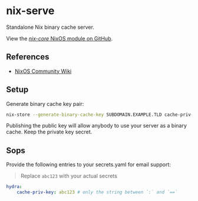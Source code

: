 # nix-serve

Standalone Nix binary cache server.

View the [*nix-core* NixOS module on GitHub](https://github.com/sid115/nix-core/tree/master/modules/nixos/nix-serve).

## References

- [NixOS Community Wiki](https://nixos.wiki/wiki/Binary_Cache)

## Setup

Generate binary cache key pair:

```bash
nix-store --generate-binary-cache-key SUBDOMAIN.EXAMPLE.TLD cache-priv-key.pem cache-pub-key.pem
```

Publishing the public key will allow anybody to use your server as a binary cache. Keep the private key secret.

## Sops

Provide the following entries to your secrets.yaml for email support:

> Replace `abc123` with your actual secrets

```yaml
hydra:
    cache-priv-key: abc123 # only the string between `:` and `==`
```
